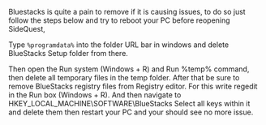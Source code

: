 Bluestacks is quite a pain to remove if it is causing issues, to do so just follow the steps below and try to reboot your PC before reopening SideQuest,

Type `%programdata%` into the folder URL  bar in windows and delete BlueStacks Setup folder from there.

Then open the Run system (Windows + R) and Run %temp% command, then delete all temporary files in the temp folder.
After that be sure to remove BlueStacks registry files from Registry editor. For this write regedit in the Run box (Windows + R). And then navigate to HKEY_LOCAL_MACHINE\SOFTWARE\BlueStacks Select all keys within it and delete them then restart your PC and your should see no more issue.